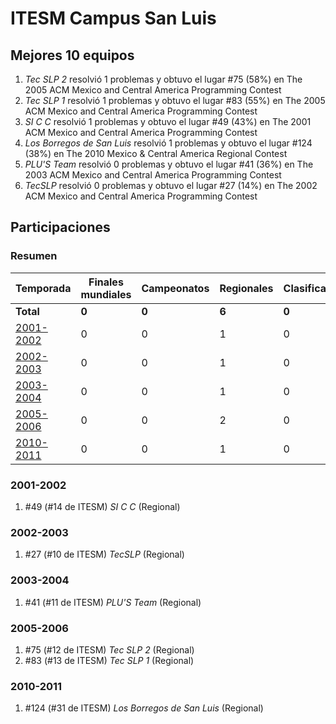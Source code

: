 ---
---

# ITESM Campus San Luis

## Mejores 10 equipos

1. _Tec SLP 2_ resolvió 1 problemas y obtuvo el lugar #75 (58%) en The 2005 ACM Mexico and Central America Programming Contest
1. _Tec SLP 1_ resolvió 1 problemas y obtuvo el lugar #83 (55%) en The 2005 ACM Mexico and Central America Programming Contest
1. _SI C C_ resolvió 1 problemas y obtuvo el lugar #49 (43%) en The 2001 ACM Mexico and Central America Programming Contest
1. _Los Borregos de San Luis_ resolvió 1 problemas y obtuvo el lugar #124 (38%) en The 2010 Mexico & Central America Regional Contest
1. _PLU'S Team_ resolvió 0 problemas y obtuvo el lugar #41 (36%) en The 2003 ACM Mexico and Central America Programming Contest
1. _TecSLP_ resolvió 0 problemas y obtuvo el lugar #27 (14%) en The 2002 ACM Mexico and Central America Programming Contest

## Participaciones

### Resumen

| Temporada | Finales mundiales | Campeonatos | Regionales | Clasificatorios | Equipos |
| --- | --- | --- | --- | --- | --- |
| **Total** | **0** | **0** | **6** | **0** | **6** |
| [2001-2002](#2001-2002) | 0 | 0 | 1 | 0 | 1 |
| [2002-2003](#2002-2003) | 0 | 0 | 1 | 0 | 1 |
| [2003-2004](#2003-2004) | 0 | 0 | 1 | 0 | 1 |
| [2005-2006](#2005-2006) | 0 | 0 | 2 | 0 | 2 |
| [2010-2011](#2010-2011) | 0 | 0 | 1 | 0 | 1 |

### 2001-2002

1. #49 (#14 de ITESM) _SI C C_ (Regional)

### 2002-2003

1. #27 (#10 de ITESM) _TecSLP_ (Regional)

### 2003-2004

1. #41 (#11 de ITESM) _PLU'S Team_ (Regional)

### 2005-2006

1. #75 (#12 de ITESM) _Tec SLP 2_ (Regional)
1. #83 (#13 de ITESM) _Tec SLP 1_ (Regional)

### 2010-2011

1. #124 (#31 de ITESM) _Los Borregos de San Luis_ (Regional)



